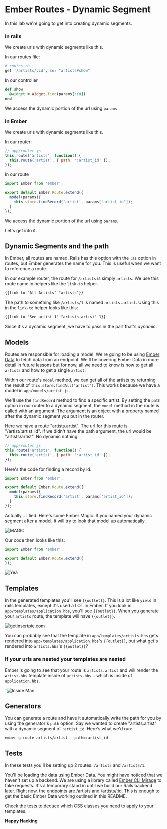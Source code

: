 # Ember Routes - Dynamic Segment
In this lab we're going to get into creating dynamic segments.

### In rails

We create urls with dynamic segments like this.

In our routes file:

```ruby
# routes.rb
get '/artists/:id', to: "artists#show"
```

In our controller
```ruby
def show
  @widget = Widget.find(params[:id])
end
```

We access the dynamic portion of the url using `params`

### In Ember
We create urls with dynamic segments like this.

In our router:

```javascript
// app/router.js
this.route('artists', function() {
  this.route('artist', { path: ':artist_id' });
});
```

In our route
```javascript
import Ember from 'ember';

export default Ember.Route.extend({
  model(params){
    this.store.findRecord('artist', params["artist_id"]);
  }
});
```

We access the dynamic portion of the url using `params`.

Let's get into it.

## Dynamic Segments and the path
In Ember, all routes are named. Rails has this option with the `:as` option in routes, but Ember generates the name for you. This is useful when we want to reference a route.

In our example router, the route for `/artists` is simply `artists`. We use this route name in helpers like the `link-to` helper.

```html
{{link-to "All Artists" "artists"}}
```

The path to something like `/artists/1` is named `artists.artist`. Using this in the `link-to` helper looks like this:
```html
{{link-to "See artist 1" "artists.artist" 1}}
```

Since it's a dynamic segment, we have to pass in the part that's *dynamic*.

## Models
Routes are responsible for loading a model. We're going to be using [Ember Data](http://guides.emberjs.com/v2.1.0/models/) to fetch data from an endpoint. We'll be covering Ember Data in more detail in future lessons but for now, all we need to know is how to get all `artists` and how to get a single `artist`.

Within our route's `model` method, we can get all of the artists by returning the result of `this.store.findAll('artist')`. This works because we have a model in `app/models/artist.js`.

We'll use the `findRecord` method to find a specific artist. By setting the `path` option in our router to a dynamic segment, the `model` method in the route is called with an argument. The argument is an object with a property named after the dynamic segment you put in the router.

Here we have a route "artists.artist". The url for this route is "/artist/:artist_id". If we didn't have the path argument, the url would be "artists/artist". No dynamic nothing.

```javascript
// app/router.js
this.route('artists', function() {
  this.route('artist', { path: ':artist_id' });
});
```

Here's the code for finding a record by id.

```javascript
import Ember from 'ember';

export default Ember.Route.extend({
  model(params){
    this.store.findRecord('artist', params["artist_id"]);
  }
});
```
Actually... I lied. Here's some Ember Magic. If you named your dynamic segment after a model, it will try to look that model up automatically.

![MAGIC](http://media2.giphy.com/media/Es3FISPjOZzAA/200.gif)

Our code then looks like this:
```javascript
import Ember from 'ember';

export default Ember.Route.extend({
});
```
![Yea](http://media0.giphy.com/media/d8hmw74CXBdXW/200.gif)

## Templates
In the generated templates you'll see `{{outlet}}`. This is a lot like `yield` in rails templates, except it's used a LOT in Ember. If you look in `app/templates/application.hbs`, you'll see `{{outlet}}`. When you generate your `artists` route, the template will have `{{outlet}}`.

![getinsertpic.com](http://media0.giphy.com/media/B9wll4m6KLtyE/200.gif)

You can probably see that the template in `app/templates/artists.hbs` gets rendered into `app/templates/application.hbs`'s `{{outlet}}`, but what get's rendered into `artists.hbs`'s `{{outlet}}`?

### If your urls are nested your templates are nested

Ember is going to see that your route is `artists.artist` and will render the `artist.hbs` template inside of `artists.hbs`... which is inside of `application.hbs`.

ˆ![Inside Man](http://media1.giphy.com/media/xlTwaFb20TVjW/200.gif)

## Generators
You can generate a route and have it automatically write the path for you by using the generator's `path` option. Say we wanted to create "artists.artist" with a dynamic segment of `:artist_id`. Here's what we'd run:

`ember g route artists/artist --path=:artist_id`

## Tests

In these tests you'll be setting up 2 routes. `/artists` and `/artists/1`.

You'll be loading the data using Ember Data. You might have noticed that we haven't set up a backend. We are using a library called [Ember CLI Mirage](http://www.ember-cli-mirage.com/) to fake requests. It's a temporary stand in until we build our Rails backend later. Right now, the endpoints are /artists and /artists/:id. This is enough to get the basic Ember Data working outlined in this README.

Check the tests to deduce which CSS classes you need to apply to your templates.

**Happy Hacking**
